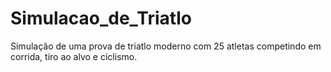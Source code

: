 # Simulacao_de_Triatlo
Simulação de uma prova de triatlo moderno com 25 atletas competindo em corrida, tiro ao alvo e ciclismo.

